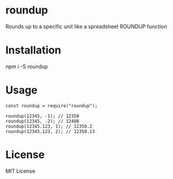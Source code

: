 # roundup
Rounds up to a specific unit like a spreadsheet ROUNDUP function

# Installation

npm i -S roundup

# Usage

```
const roundup = require("roundup");

roundup(12345, -1); // 12350
roundup(12345, -2); // 12400
roundup(12345.123, 1); // 12350.2
roundup(12345.123, 2); // 12350.13
```

# License

MIT License